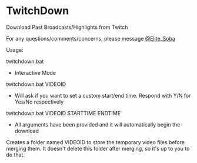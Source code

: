 # TwitchDown
Download Past Broadcasts/Highlights from Twitch

For any questions/comments/concerns, please message [@Elite_Soba](http://twitter.com/Elite_Soba)

Usage:

twitchdown.bat
- Interactive Mode

twitchdown.bat VIDEOID
- Will ask if you want to set a custom start/end time. Respond with Y/N for Yes/No respectively

twitchdown.bat VIDEOID STARTTIME ENDTIME
- All arguments have been provided and it will automatically begin the download

Creates a folder named VIDEOID to store the temporary video files before merging them. It doesn't delete this folder after merging, so it's up to you to do that.
